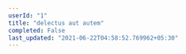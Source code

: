 ```yaml
---
userId: "1"
title: "delectus aut autem"
completed: False
last_updated: "2021-06-22T04:58:52.769962+05:30"
---
```

